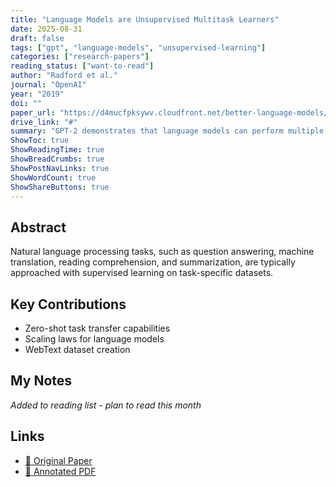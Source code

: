 ```yaml
---
title: "Language Models are Unsupervised Multitask Learners"
date: 2025-08-31
draft: false
tags: ["gpt", "language-models", "unsupervised-learning"]
categories: ["research-papers"]
reading_status: ["want-to-read"]
author: "Radford et al."
journal: "OpenAI"
year: "2019"
doi: ""
paper_url: "https://d4mucfpksywv.cloudfront.net/better-language-models/language_models_are_unsupervised_multitask_learners.pdf"
drive_link: "#"
summary: "GPT-2 demonstrates that language models can perform multiple tasks without explicit supervision when trained at sufficient scale."
ShowToc: true
ShowReadingTime: true
ShowBreadCrumbs: true
ShowPostNavLinks: true
ShowWordCount: true
ShowShareButtons: true
---
```


## Abstract

Natural language processing tasks, such as question answering, machine translation, reading comprehension, and summarization, are typically approached with supervised learning on task-specific datasets.

## Key Contributions

- Zero-shot task transfer capabilities
- Scaling laws for language models
- WebText dataset creation

## My Notes

*Added to reading list - plan to read this month*

## Links

- [📄 Original Paper](https://d4mucfpksywv.cloudfront.net/better-language-models/language_models_are_unsupervised_multitask_learners.pdf)
- [📝 Annotated PDF](#)